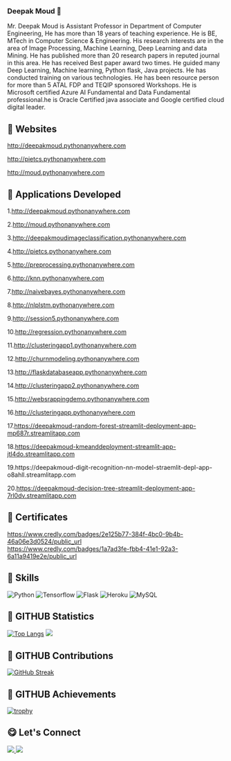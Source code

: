 ### Deepak Moud 👋
Mr. Deepak Moud is Assistant Professor in Department of Computer Engineering,  He has more than 18 years of teaching experience. He is BE, MTech in Computer Science & Engineering. His research interests are in the area of Image Processing, Machine Learning, Deep Learning and data Mining. He has published more than 20 research papers in reputed journal in this area. He has received Best paper award two times. He guided many Deep Learning, Machine learning, Python flask, Java projects. He has conducted training on various technologies. He has been resource person for more than 5 ATAL FDP  and TEQIP sponsored Workshops. He is Microsoft certified Azure AI Fundamental and Data Fundamental professional.he is Oracle Certified java associate and Google certified cloud digital leader.
## 🔧  Websites  
http://deepakmoud.pythonanywhere.com 

http://pietcs.pythonanywhere.com  

http://moud.pythonanywhere.com

## 🔧  Applications  Developed

1.http://deepakmoud.pythonanywhere.com

2.http://moud.pythonanywhere.com

3.http://deepakmoudimageclassification.pythonanywhere.com

4.http://pietcs.pythonanywhere.com

5.http://preprocessing.pythonanywhere.com

6.http://knn.pythonanywhere.com

7.http://naivebayes.pythonanywhere.com

8.http://nlplstm.pythonanywhere.com

9.http://session5.pythonanywhere.com

10.http://regression.pythonanywhere.com

11.http://clusteringapp1.pythonanywhere.com

12.http://churnmodeling.pythonanywhere.com

13.http://flaskdatabaseapp.pythonanywhere.com

14.http://clusteringapp2.pythonanywhere.com

15.http://websrappingdemo.pythonanywhere.com

16.http://clusteringapp.pythonanywhere.com

17.https://deepakmoud-random-forest-streamlit-deployment-app-mp687r.streamlitapp.com

18.https://deepakmoud-kmeanddeployment-streamlit-app-jtl4do.streamlitapp.com

19.https://deepakmoud-digit-recognition-nn-model-straemlit-depl-app- o8ahll.streamlitapp.com

20.https://deepakmoud-decision-tree-streamlit-deployment-app-7rl0dv.streamlitapp.com



## 🔧  Certificates                                                                                                                                                                                
  https://www.credly.com/badges/2e125b77-384f-4bc0-9b4b-46a06e3d0524/public_url  
  https://www.credly.com/badges/1a7ad3fe-fbb4-41e1-92a3-6a11a9419e2e/public_url                                                                                                       

## 🔧 Skills
![Python](https://img.shields.io/badge/Python-3776AB?style=for-the-badge&logo=python&logoColor=white)
![Tensorflow](https://img.shields.io/badge/Tensorflow-orange?style=for-the-badge&logo=tensorflow&logoColor=white)
![Flask](https://img.shields.io/badge/Flask-000000?style=for-the-badge&logo=flask&logoColor=white)
![Heroku](https://img.shields.io/badge/Heroku-430098?style=for-the-badge&logo=heroku&logoColor=white)
![MySQL](https://img.shields.io/badge/MySQL-00000F?style=for-the-badge&logo=mysql&logoColor=white)
## 🔧 GITHUB Statistics
[![Top Langs](https://github-readme-stats.vercel.app/api/top-langs/?username=deepakmoud)](https://github.com/deepakmoud/github-readme-stats)
![](https://github-readme-stats.vercel.app/api?username=deepakmoud&count_private=true)
## 🔧 GITHUB Contributions
[![GitHub Streak](https://github-readme-streak-stats.herokuapp.com/?user=deepakmoud)](https://git.io/streak-stats)
## 🔧 GITHUB Achievements
[![trophy](https://github-profile-trophy.vercel.app/?username=deepakmoud)](https://github.com/ryo-ma/github-profile-trophy)

## 😋 Let's Connect 

<a href="https://linkedin.com/in/deepak-moud-876076119/" target="_blank">
    <img src="https://img.shields.io/badge/LinkedIn-0077B5?style=for-the-badge&logo=linkedin&logoColor=white" />
</a>
<a href="mailto:deepakmoud@gmail.com" target="_blank">
    <img src="https://img.shields.io/badge/Gmail-D14836?style=for-the-badge&logo=poornima&logoColor=white" />
</a>


